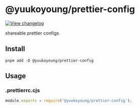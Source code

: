 # @yuukoyoung/prettier-config

[![View changelog](https://img.shields.io/badge/changelogs.xyz-Explore%20Changelog-brightgreen)](https://changelogs.xyz/@yuukoyoung/prettier-config)

shareable prettier configs

## Install

```shell
pnpm add -D @yuukoyoung/prettier-config
```

## Usage

### .prettierrc.cjs

```js
module.exports = require('@yuukoyoung/prettier-config');
```
